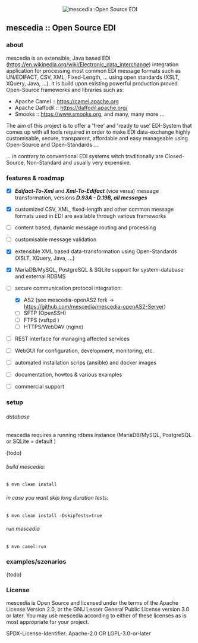 
<p align="center">
<img src="https://www.mescedia.org/img/mescedia-logo.png" alt="mescedia::Open Source EDI" />
</p>

## mescedia :: Open Source EDI

### about

mescedia is an extensible, Java based EDI (https://en.wikipedia.org/wiki/Electronic_data_interchange) 
integration application for processing most common EDI message formats such as UN/EDIFACT, CSV, XML, Fixed-Length, ... 
using open standards (XSLT, XQuery, Java, ...). 
It is build upon existing powerful production proved Open-Source frameworks and libraries such as:
 
- Apache Camel :: https://camel.apache.org
- Apache Daffodil :: https://daffodil.apache.org/
- Smooks :: https://www.smooks.org, and many, many more ...

The aim of this project is to offer a 'free' and 'ready to use' EDI-System that comes up with all tools required in order to make EDI data-exchange highly customisable, secure, transparent, affordable and easy manageable using Open-Source and Open-Standards ...

... in contrary to conventional EDI systems witch traditionally are Closed-Source, Non-Standard and usually very expensive.

### features & roadmap

- [x] **_Edifact-To-Xml_** and **_Xml-To-Edifact_** (vice versa) message transformation, versions **_D.93A - D.19B, all messages_**
- [x] customized CSV, XML, fixed-length and other common message formats used in EDI are available through various frameworks
- [ ] content based, dynamic message routing and processing 
- [ ] customisable message validation
- [x] extensible XML based data-transformation using Open-Standards (XSLT, XQuery, Java, ...) 
- [x] MariaDB/MySQL, PostgreSQL & SQLite support for system-database and external RDBMS
- [ ] secure communication protocol integration:
  - [x] AS2 (see mescedia-openAS2 fork -> https://github.com/mescedia/mescedia-openAS2-Server) 
  - [ ] SFTP (OpenSSH)  
  - [ ] FTPS (vsftpd )
  - [ ] HTTPS/WebDAV (nginx)  
- [ ] REST interface for managing affected services
- [ ] WebGUI for configuration, development, monitoring,  etc.
- [ ] automated installation scrips (ansible) and docker images
- [ ] documentation, howtos & various examples
- [ ] commercial support
    

### setup

###### database

mescedia requires a running rdbms instance (MariaDB/MySQL, PostgreSQL or SQLite = default )

{todo}

###### build mescedia:

	$ mvn clean install 

###### in case you want skip long duration tests:

	$ mvn clean install -DskipTests=true

###### run mescedia

	$ mvn camel:run

### examples/szenarios
{todo}

### License

mescedia is Open Source and licensed under the terms of the Apache License Version 2.0, or the GNU Lesser General Public License version 3.0 or later. You may use mescedia according to either of these licenses as is most appropriate for your project.

SPDX-License-Identifier: Apache-2.0 OR LGPL-3.0-or-later

